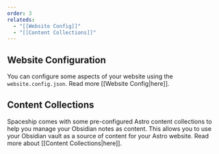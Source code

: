 ```yaml
---
order: 3
relateds:
  - "[[Website Config]]"
  - "[[Content Collections]]"
---
```


## Website Configuration

You can configure some aspects of your website using the `website.config.json`. Read more [[Website Config|here]].

## Content Collections

Spaceship comes with some pre-configured Astro content collections to help you manage your Obsidian notes as content. This allows you to use your Obsidian vault as a source of content for your Astro website. Read more about [[Content Collections|here]].
